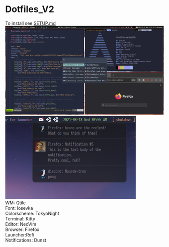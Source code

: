 # Dotfiles_V2
To install see [SETUP.md](SETUP.md)
![Screenshot](DesktopFull.png)
<br>
![Dunst Screenshot](Dunst.png)
<br>
WM: Qtile
<br>
Font: Iosevka
<br>
Colorscheme: TokyoNight
<br>
Terminal: Kitty
<br>
Editor: NeoVim
<br>
Browser: Firefox
<br>
Launcher:Rofi
<br>
Notifications: Dunst
